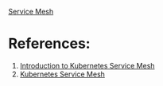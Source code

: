 
[Service Mesh](../2.%20Architecture/1.%20Base/1.%20Concepts/Service%20Mesh.md)

# References:

1. [Introduction to Kubernetes Service Mesh](https://www.weave.works/blog/introduction-to-service-meshes-on-kubernetes-and-progressive-delivery)
2. [Kubernetes Service Mesh](https://akomljen.com/kubernetes-service-mesh/)